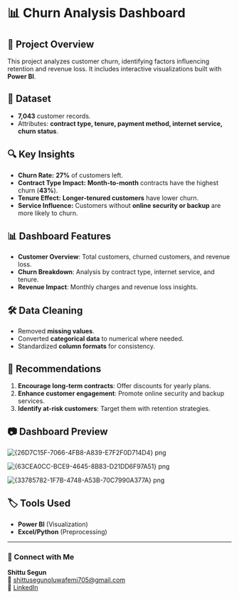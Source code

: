 # 📊 Churn Analysis Dashboard

## 📌 Project Overview
This project analyzes customer churn, identifying factors influencing retention and revenue loss. It includes interactive visualizations built with **Power BI**.

## 📂 Dataset
- **7,043** customer records.
- Attributes: **contract type, tenure, payment method, internet service, churn status**.

## 🔍 Key Insights
- **Churn Rate:** **27%** of customers left.
- **Contract Type Impact:** **Month-to-month** contracts have the highest churn (**43%**).
- **Tenure Effect:** **Longer-tenured customers** have lower churn.
- **Service Influence:** Customers without **online security or backup** are more likely to churn.

## 📊 Dashboard Features
- **Customer Overview**: Total customers, churned customers, and revenue loss.
- **Churn Breakdown**: Analysis by contract type, internet service, and tenure.
- **Revenue Impact**: Monthly charges and revenue loss insights.

## 🛠 Data Cleaning
- Removed **missing values**.
- Converted **categorical data** to numerical where needed.
- Standardized **column formats** for consistency.

## 🎯 Recommendations
1. **Encourage long-term contracts**: Offer discounts for yearly plans.
2. **Enhance customer engagement**: Promote online security and backup services.
3. **Identify at-risk customers**: Target them with retention strategies.

## 📷 Dashboard Preview

![{26D7C15F-7066-4FB8-A839-E7F2F0D714D4} png](https://github.com/user-attachments/assets/38d9f8bf-3701-46b2-84cb-25fe8704d7af)

![{63CEA0CC-BCE9-4645-8B83-D21DD6F97A51} png](https://github.com/user-attachments/assets/b6f9ba68-8acd-4c24-a1fa-7f663930ef5b)

![{33785782-1F7B-4748-A53B-70C7990A377A} png](https://github.com/user-attachments/assets/4c98b0e0-060a-451f-86e3-194bec9bf0d5)


## 🏷 Tools Used
- **Power BI** (Visualization)
- **Excel/Python** (Preprocessing)

---

### 📩 Connect with Me
**Shittu Segun**  
📧 [shittusegunoluwafemi705@gmail.com](mailto:shittusegunoluwafemi705@gmail.com)  
🔗 [LinkedIn](https://www.linkedin.com/in/shittusegun01)  

 
